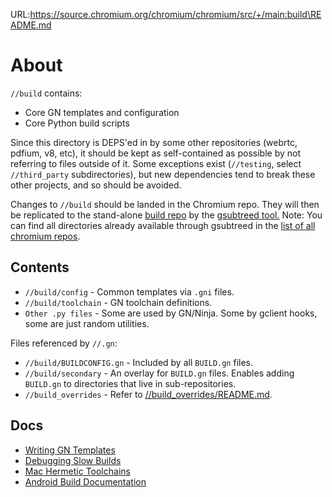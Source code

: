 URL:https://source.chromium.org/chromium/chromium/src/+/main:build\README.md
# About
`//build` contains:
 * Core GN templates and configuration
 * Core Python build scripts

Since this directory is DEPS'ed in by some other repositories (webrtc, pdfium,
v8, etc), it should be kept as self-contained as possible by not referring
to files outside of it. Some exceptions exist (`//testing`, select
`//third_party` subdirectories), but new dependencies tend to break these other
projects, and so should be avoided.

Changes to `//build` should be landed in the Chromium repo. They will then be
replicated to the stand-alone [build repo](https://chromium.googlesource.com/chromium/src/build)
by the [gsubtreed tool.](https://chromium.googlesource.com/infra/infra/+/main/infra/services/gsubtreed)
Note: You can find all directories already  available through gsubtreed in the
[list of all chromium repos](https://chromium.googlesource.com/).

## Contents
 * `//build/config` - Common templates via `.gni` files.
 * `//build/toolchain` - GN toolchain definitions.
 * `Other .py files` - Some are used by GN/Ninja. Some by gclient hooks, some
   are just random utilities.

Files referenced by `//.gn`:
 * `//build/BUILDCONFIG.gn` - Included by all `BUILD.gn` files.
 * `//build/secondary` - An overlay for `BUILD.gn` files. Enables adding
   `BUILD.gn` to directories that live in sub-repositories.
 * `//build_overrides` -
   Refer to [//build_overrides/README.md](../build_overrides/README.md).

## Docs

* [Writing GN Templates](docs/writing_gn_templates.md)
* [Debugging Slow Builds](docs/debugging_slow_builds.md)
* [Mac Hermetic Toolchains](docs/mac_hermetic_toolchain.md)
* [Android Build Documentation](android/docs/README.md)
